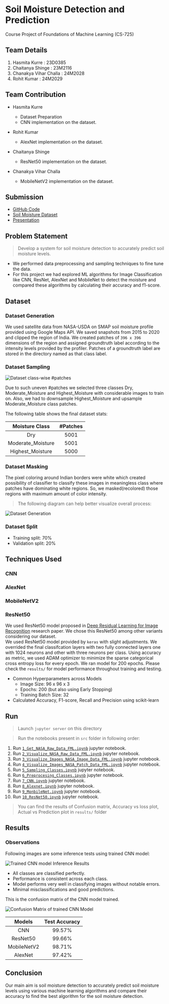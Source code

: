 # Soil Moisture Detection and Prediction

Course Project of Foundations of Machine Learning (CS-725)

## Team Details

1. Hasmita Kurre : 23D0385
2. Chaitanya Shinge : 23M2116
3. Chanakya Vihar Challa : 24M2028
4. Rohit Kumar : 24M2029

## Team Contribution

* Hasmita Kurre
  * Dataset Preparation
  * CNN implementation on the dataset.

* Rohit Kumar
  * AlexNet implementation on the dataset.

* Chaitanya Shinge
  * ResNet50 implementation on the dataset.

* Chanakya Vihar Challa
  * MobileNetV2 implementation on the dataset.

## Submission

* [GitHub Code](https://github.com/HasmitaKurre/CS725_FML/tree/main/FML_Project)
* [Soil Moisture Dataset](https://www.kaggle.com/datasets/hasmitakurre/nasa-soil-moisture-india-dataset)
* [Presentation](https://docs.google.com/presentation/d/1qWaXAnS5kQA2f15G3cFvWv3OZH8XOr8yN9_NEfvfiEM/view?usp=sharing)

## Problem Statement

> Develop a system for soil moisture detection to accurately predict soil moisture levels.

* We performed data preprocessing and sampling techniques to fine tune the data.
* For this project we had explored ML algorithms for Image Classification like CNN,
ResNet, AlexNet and MobileNet to detect the moisture and compared these
algorithms by calculating their accuracy and f1-score.

## Dataset

### Dataset Generation

We used satellite data from NASA-USDA on SMAP soil moisture profile provided using Google Maps API.
We saved snapshots from 2015 to 2020 and clipped the region of India.
We created patches of `396 x 396` dimensions of the region and assigned groundtruth label according to the intensity levels provided by the profiler.
Patches of a groundtruth label are stored in the directory named as that class label.

### Dataset Sampling

![Dataset class-wise #patches](./assets/dataset_class_distribution.png)

Due to such uneven #patches we selected three classes Dry, Moderate_Moisture and Highest_Moisture with considerable images to train on. Also, we had to downsample Highest_Moisture and upsample Moderate_Moisture class patches.

The following table shows the final dataset stats:

|Moisture Class|#Patches|
|:---:|:---:|
|Dry|5001|
|Moderate_Moisture|5001|
|Highest_Moisture|5000|

### Dataset Masking

The pixel coloring around Indian borders were white which created possibility of classifier to classify these images in meaningless class where patches have dominating white regions.
So, we masked(recolored) those regions with maximum amount of color intensity.

> The following diagram can help better visualize overall process:

![Dataset Generation](./assets/dataset_processing.png)

### Dataset Split

* Training split: 70%
* Validation split: 20%

## Techniques Used

### CNN

### AlexNet

### MobileNetV2

### ResNet50

We used ResNet50 model proposed in [Deep Residual Learning for Image Recognition](https://doi.org/10.1109/CVPR.2016.90) research paper. We chose this ResNet50 among other variants considering our dataset. \
We used ResNet50 model provided by `keras` with slight adjustments. We overrided the final classifcation layers with two fully connected layers one with 1024 neurons and other with three neurons per class. Using  accuracy as metric, we used ADAM optimizer to minimize the sparse categorical cross entropy loss for every epoch. We ran model for 200 epochs. Please check the `results/` for model performance throughout training and testing.

* Common Hyperparameters across Models
  * Image Size: 96 x 96 x 3
  * Epochs: 200 (but also using Early Stopping)
  * Training Batch Size: 32
* Calculated Accuracy, F1-score, Recall and Precision using scikit-learn

## Run

> Launch `jupyter server` on this directory

> Run the notebooks present in `src` folder in following order:

  1. Run [`1_Get_NASA_Raw_Data_FML.ipynb`](./code/1_Get_NASA_Raw_Data_FML.ipynb) jupyter notebook.
  2. Run [`2_Visualize_NASA_Raw_Data_FML.ipynb`](./code/2_Visualize_NASA_Raw_Data_FML.ipynb) jupyter notebook.
  3. Run [`3_Visualize_Images_NASA_Image_Data_FML.ipynb`](./code/3_Visualize_Images_NASA_Image_Data_FML.ipynb) jupyter notebook.
  4. Run [`4_Visualize_Images_NASA_Patch_Data_FML.ipynb`](./code/4_Visualize_Images_NASA_Patch_Data_FML.ipynb) jupyter notebook.
  5. Run [`5_Sampling_Classes.ipynb`](./code/5_Sampling_Classes.ipynb) jupyter notebook.
  6. Run [`6_Preprocesing_Classes.ipynb`](./code/6_Preprocesing_Classes.ipynb) jupyter notebook.
  7. Run [`7_CNN.ipynb`](./code/7_CNN.ipynb) jupyter notebook.
  8. Run [`8_Alexnet.ipynb`](./code/8_Alexnet.ipynb) jupyter notebook.
  9. Run [`9_MonbileNet.ipynb`](./code/9_MonbileNet.ipynb) jupyter notebook.
  10. Run [`10_ResNet50.ipynb`](./code/10_ResNet50.ipynb) jupyter notebook.

> You can find the results of Confusion matrix, Accuracy vs loss plot, Actual vs Prediction plot in `results/` folder

## Results

### Observations

Following images are some inference tests using trained CNN model:

![Trained CNN model Inference Results](./assets/inference_results.png)

* All classes are classified perfectly.
* Performance is consistent across each class.
* Model performs very well in classifying images without notable errors.
* Minimal misclassifications and good predictions.

This is the confusion matrix of the CNN model trained.

![Confusion Matrix of trained CNN Model](./assets/cnn_confusion_matrix.png)

|Models|Test Accuracy|
|:---:|:---:|
|CNN|99.57%|
|ResNet50|99.66%|
|MobileNetV2|98.71%|
|AlexNet|97.42%|

## Conclusion

Our main aim is soil moisture detection to accurately predict soil moisture levels using
various machine learning algorithms and compare their accuracy to find the best
algorithm for the soil moisture detection.
